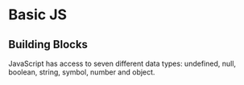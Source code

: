 # Basic JS

## Building Blocks

JavaScript has access to seven different data types: undefined, null, boolean, string, symbol, number and object.


